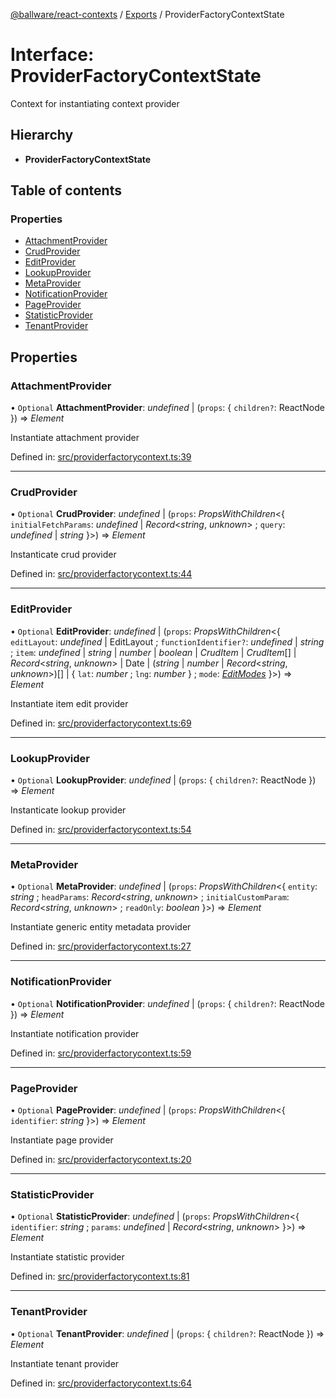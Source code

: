 [@ballware/react-contexts](../README.md) / [Exports](../modules.md) / ProviderFactoryContextState

# Interface: ProviderFactoryContextState

Context for instantiating context provider

## Hierarchy

* **ProviderFactoryContextState**

## Table of contents

### Properties

- [AttachmentProvider](providerfactorycontextstate.md#attachmentprovider)
- [CrudProvider](providerfactorycontextstate.md#crudprovider)
- [EditProvider](providerfactorycontextstate.md#editprovider)
- [LookupProvider](providerfactorycontextstate.md#lookupprovider)
- [MetaProvider](providerfactorycontextstate.md#metaprovider)
- [NotificationProvider](providerfactorycontextstate.md#notificationprovider)
- [PageProvider](providerfactorycontextstate.md#pageprovider)
- [StatisticProvider](providerfactorycontextstate.md#statisticprovider)
- [TenantProvider](providerfactorycontextstate.md#tenantprovider)

## Properties

### AttachmentProvider

• `Optional` **AttachmentProvider**: *undefined* \| (`props`: { `children?`: ReactNode  }) => *Element*

Instantiate attachment provider

Defined in: [src/providerfactorycontext.ts:39](https://github.com/frankball/ballware-react-contexts/blob/34223fb/src/providerfactorycontext.ts#L39)

___

### CrudProvider

• `Optional` **CrudProvider**: *undefined* \| (`props`: *PropsWithChildren*<{ `initialFetchParams`: *undefined* \| *Record*<*string*, *unknown*\> ; `query`: *undefined* \| *string*  }\>) => *Element*

Instanticate crud provider

Defined in: [src/providerfactorycontext.ts:44](https://github.com/frankball/ballware-react-contexts/blob/34223fb/src/providerfactorycontext.ts#L44)

___

### EditProvider

• `Optional` **EditProvider**: *undefined* \| (`props`: *PropsWithChildren*<{ `editLayout`: *undefined* \| EditLayout ; `functionIdentifier?`: *undefined* \| *string* ; `item`: *undefined* \| *string* \| *number* \| *boolean* \| *CrudItem* \| *CrudItem*[] \| *Record*<*string*, *unknown*\> \| Date \| (*string* \| *number* \| *Record*<*string*, *unknown*\>)[] \| { `lat`: *number* ; `lng`: *number*  } ; `mode`: [*EditModes*](../enums/editmodes.md)  }\>) => *Element*

Instantiate item edit provider

Defined in: [src/providerfactorycontext.ts:69](https://github.com/frankball/ballware-react-contexts/blob/34223fb/src/providerfactorycontext.ts#L69)

___

### LookupProvider

• `Optional` **LookupProvider**: *undefined* \| (`props`: { `children?`: ReactNode  }) => *Element*

Instanticate lookup provider

Defined in: [src/providerfactorycontext.ts:54](https://github.com/frankball/ballware-react-contexts/blob/34223fb/src/providerfactorycontext.ts#L54)

___

### MetaProvider

• `Optional` **MetaProvider**: *undefined* \| (`props`: *PropsWithChildren*<{ `entity`: *string* ; `headParams`: *Record*<*string*, *unknown*\> ; `initialCustomParam`: *Record*<*string*, *unknown*\> ; `readOnly`: *boolean*  }\>) => *Element*

Instantiate generic entity metadata provider

Defined in: [src/providerfactorycontext.ts:27](https://github.com/frankball/ballware-react-contexts/blob/34223fb/src/providerfactorycontext.ts#L27)

___

### NotificationProvider

• `Optional` **NotificationProvider**: *undefined* \| (`props`: { `children?`: ReactNode  }) => *Element*

Instantiate notification provider

Defined in: [src/providerfactorycontext.ts:59](https://github.com/frankball/ballware-react-contexts/blob/34223fb/src/providerfactorycontext.ts#L59)

___

### PageProvider

• `Optional` **PageProvider**: *undefined* \| (`props`: *PropsWithChildren*<{ `identifier`: *string*  }\>) => *Element*

Instantiate page provider

Defined in: [src/providerfactorycontext.ts:20](https://github.com/frankball/ballware-react-contexts/blob/34223fb/src/providerfactorycontext.ts#L20)

___

### StatisticProvider

• `Optional` **StatisticProvider**: *undefined* \| (`props`: *PropsWithChildren*<{ `identifier`: *string* ; `params`: *undefined* \| *Record*<*string*, *unknown*\>  }\>) => *Element*

Instantiate statistic provider

Defined in: [src/providerfactorycontext.ts:81](https://github.com/frankball/ballware-react-contexts/blob/34223fb/src/providerfactorycontext.ts#L81)

___

### TenantProvider

• `Optional` **TenantProvider**: *undefined* \| (`props`: { `children?`: ReactNode  }) => *Element*

Instantiate tenant provider

Defined in: [src/providerfactorycontext.ts:64](https://github.com/frankball/ballware-react-contexts/blob/34223fb/src/providerfactorycontext.ts#L64)
